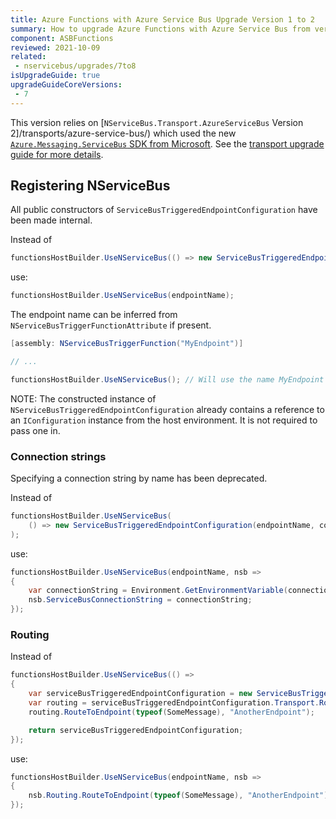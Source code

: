```yaml
---
title: Azure Functions with Azure Service Bus Upgrade Version 1 to 2
summary: How to upgrade Azure Functions with Azure Service Bus from version 1 to 2
component: ASBFunctions
reviewed: 2021-10-09
related:
 - nservicebus/upgrades/7to8
isUpgradeGuide: true
upgradeGuideCoreVersions:
 - 7
---
```


This version relies on [`NServiceBus.Transport.AzureServiceBus` Version 2]/transports/azure-service-bus/) which used the new [`Azure.Messaging.ServiceBus` SDK from Microsoft](https://docs.microsoft.com/en-us/dotnet/api/overview/azure/messaging.servicebus-readme). See the [transport upgrade guide for more details](/transports/upgrades/asbs-1to2).

## Registering NServiceBus

All public constructors of `ServiceBusTriggeredEndpointConfiguration` have been made internal.

Instead of

```csharp
functionsHostBuilder.UseNServiceBus(() => new ServiceBusTriggeredEndpointConfiguration(endpointName));
```

use:

```csharp
functionsHostBuilder.UseNServiceBus(endpointName);
```

The endpoint name can be inferred from `NServiceBusTriggerFunctionAttribute` if present.

```csharp
[assembly: NServiceBusTriggerFunction("MyEndpoint")]

// ...

functionsHostBuilder.UseNServiceBus(); // Will use the name MyEndpoint
```

NOTE: The constructed instance of `NServiceBusTriggeredEndpointConfiguration` already contains a reference to an `IConfiguration` instance from the host environment. It is not required to pass one in.

### Connection strings

Specifying a connection string by name has been deprecated.

Instead of

```csharp
functionsHostBuilder.UseNServiceBus(
    () => new ServiceBusTriggeredEndpointConfiguration(endpointName, connectionStringName)
);
```

use:

```csharp
functionsHostBuilder.UseNServiceBus(endpointName, nsb =>
{
    var connectionString = Environment.GetEnvironmentVariable(connectionStringName);
    nsb.ServiceBusConnectionString = connectionString;
});
```

### Routing

Instead of

```csharp
functionsHostBuilder.UseNServiceBus(() =>
{
    var serviceBusTriggeredEndpointConfiguration = new ServiceBusTriggeredEndpointConfiguration(endpointName);
    var routing = serviceBusTriggeredEndpointConfiguration.Transport.Routing();
    routing.RouteToEndpoint(typeof(SomeMessage), "AnotherEndpoint");

    return serviceBusTriggeredEndpointConfiguration;
});
```

use:

```csharp
functionsHostBuilder.UseNServiceBus(endpointName, nsb =>
{
    nsb.Routing.RouteToEndpoint(typeof(SomeMessage), "AnotherEndpoint");
});
```
